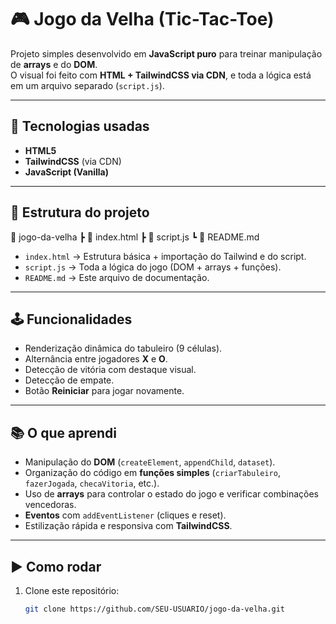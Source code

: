 # 🎮 Jogo da Velha (Tic-Tac-Toe)

Projeto simples desenvolvido em **JavaScript puro** para treinar manipulação de **arrays** e do **DOM**.  
O visual foi feito com **HTML + TailwindCSS via CDN**, e toda a lógica está em um arquivo separado (`script.js`).

---

## 🚀 Tecnologias usadas
- **HTML5**
- **TailwindCSS** (via CDN)
- **JavaScript (Vanilla)**

---

## 📂 Estrutura do projeto
📁 jogo-da-velha
┣ 📄 index.html
┣ 📄 script.js
┗ 📄 README.md

- `index.html` → Estrutura básica + importação do Tailwind e do script.  
- `script.js` → Toda a lógica do jogo (DOM + arrays + funções).  
- `README.md` → Este arquivo de documentação.

---

## 🕹️ Funcionalidades
- Renderização dinâmica do tabuleiro (9 células).  
- Alternância entre jogadores **X** e **O**.  
- Detecção de vitória com destaque visual.  
- Detecção de empate.  
- Botão **Reiniciar** para jogar novamente.  

---

## 📚 O que aprendi
- Manipulação do **DOM** (`createElement`, `appendChild`, `dataset`).  
- Organização do código em **funções simples** (`criarTabuleiro`, `fazerJogada`, `checaVitoria`, etc.).  
- Uso de **arrays** para controlar o estado do jogo e verificar combinações vencedoras.  
- **Eventos** com `addEventListener` (cliques e reset).  
- Estilização rápida e responsiva com **TailwindCSS**.  

---

## ▶️ Como rodar
1. Clone este repositório:
   ```bash
   git clone https://github.com/SEU-USUARIO/jogo-da-velha.git

